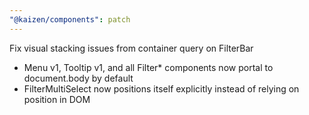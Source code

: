 ```yaml
---
"@kaizen/components": patch
---
```


Fix visual stacking issues from container query on FilterBar

- Menu v1, Tooltip v1, and all Filter* components now portal to document.body by default
- FilterMultiSelect now positions itself explicitly instead of relying on position in DOM
